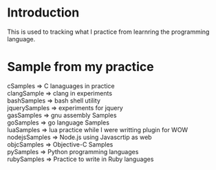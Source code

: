 # Introduction

This is used to tracking what I practice from learnring the programming language.

# Sample from my practice

cSamples      => C lanaguages in practice<br>
clangSample   => clang in experiments<br>
bashSamples   => bash shell utility<br>
jquerySamples => experiments for jquery<br>
gasSamples    => gnu assembly Samples<br>
goSamples     => go language Samples<br>
luaSamples    => lua practice while I were writting plugin for WOW <br>
nodejsSamples => Node.js using Javascrtip as web<br>
objcSamples   => Objective-C Samples<br>
pySamples     => Python programming languages<br>
rubySamples   => Practice to write in Ruby languages<br>

